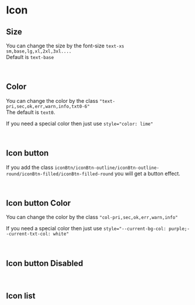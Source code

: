 # Icon

## Size

You can change the size by the font-size `text-xs sm,base,lg,xl,2xl,3xl....`<br>
Default is `text-base`

<hhl-live-editor title="" htmlCode='
    <template>
    <div class="flex  gap-6 flex-wrap">
        <div class="ico-edit text-xs">xs</div>
        <div class="ico-edit text-sm">sm</div>
        <div class="ico-edit">base</div>
        <div class="ico-edit text-lg">lg</div>
        <div class="ico-edit text-xl">xl</div>
        <div class="ico-edit text-2xl">2xl</div>
        <div class="ico-edit text-3xl">3xl</div>
    </div>
    </template>
'>
</hhl-live-editor>

<br>

## Color

You can change the color by the class `"text-pri,sec,ok,err,warn,info,txt0-6"`<br>
The default is `text0`.<br>

If you need a special color then just use `style="color: lime"`

<hhl-live-editor title="" htmlCode='
      <template>
      <div class="flex items-center gap-4 flex-wrap">
            <div class="ico-edit text-pri">pri</div> 
            <div class="ico-edit text-ok">sec</div> 
            <div class="ico-edit text-pri">ok</div>
            <div class="ico-edit text-err">err</div>
            <div class="ico-edit text-warn">warn</div>
            <div class="ico-edit text-info">info</div>
            <div class="ico-edit text-txt0">txt0</div>
            <div class="ico-edit text-txt1">txt1</div>
            <div class="ico-edit text-txt2">txt2</div>
            <div class="ico-edit text-txt3">txt3</div>
            <div class="ico-edit text-txt4">txt4</div>
            <div class="ico-edit text-txt5">txt5</div>
            <div class="ico-edit text-txt6">txt6</div>
             <div class="ico-edit" style="color:lime">lime</div>
      </div>
      </template>
'>
</hhl-live-editor>
<br>

## Icon button

If you add the class `iconBtn/iconBtn-outline/iconBtn-outline-round/iconBtn-filled/iconBtn-filled-round` you will get a button effect.


<hhl-live-editor title="" htmlCode='
      <template>
      <div class="flex items-center gap-4 flex-wrap">
        <div class="flex flex-col items-center gap-2">
        <div class="text-xs">iconBtn</div>
          <div class="ico-save iconBtn"></div>
        </div>
        <div class="flex flex-col items-center gap-2">
          <div class="text-xs">iconBtn-outline</div>
          <div class="ico-save iconBtn-outline"></div>
        </div>
        <div class="flex flex-col items-center gap-2">
          <div class="text-xs">iconBtn-outline-round</div>
          <div class="ico-save iconBtn-outline-round"></div>
        </div>
        <div class="flex flex-col items-center gap-2">
          <div class="text-xs">iconBtn-filled</div>
          <div class="ico-save  iconBtn-filled"></div>
        </div>
        <div class="flex flex-col items-center gap-2">
          <div class="text-xs">iconBtn-filled-round</div>
          <div class="ico-save iconBtn-filled-round"></div>
        </div>
      </div>
      </template>
'>
</hhl-live-editor>

<br>



## Icon button Color

You can change the color by the class `"col-pri,sec,ok,err,warn,info"`<br>

If you need a special color then just use `style="--current-bg-col: purple;--current-txt-col: white"`

<hhl-live-editor title="" htmlCode='
    <template>
     <div class="flex flex-col gap-4">
    <div class="flex items-center gap-4 flex-wrap">
      <div class="ico-save iconBtn"></div>
      <div class="ico-save iconBtn col-pri"></div>
      <div class="ico-save iconBtn col-sec"></div>
      <div class="ico-save iconBtn col-ok"></div>
      <div class="ico-save iconBtn col-err"></div>
      <div class="ico-save iconBtn col-warn"></div>
      <div class="ico-save iconBtn col-info"></div>
      <div class="ico-save iconBtn" style="--current-bg-col: purple;--current-txt-col: white"></div>
    </div>
    <div class="flex items-center gap-4 flex-wrap">
      <div class="ico-save iconBtn-outline"></div>
      <div class="ico-save iconBtn-outline col-pri"></div>
      <div class="ico-save iconBtn-outline col-sec"></div>
      <div class="ico-save iconBtn-outline col-ok"></div>
      <div class="ico-save iconBtn-outline col-err"></div>
      <div class="ico-save iconBtn-outline col-warn"></div>
      <div class="ico-save iconBtn-outline col-info"></div>
      <div class="ico-save iconBtn-outline" style="--current-bg-col: purple;--current-txt-col: white"></div>
    </div>
    <div class="flex items-center gap-4 flex-wrap">
      <div class="ico-save iconBtn-outline-round"></div>
      <div class="ico-save iconBtn-outline-round col-pri"></div>
      <div class="ico-save iconBtn-outline-round col-sec"></div>
      <div class="ico-save iconBtn-outline-round col-ok"></div>
      <div class="ico-save iconBtn-outline-round col-err"></div>
      <div class="ico-save iconBtn-outline-round col-warn"></div>
      <div class="ico-save iconBtn-outline-round col-info"></div>
      <div class="ico-save iconBtn-outline-round" style="--current-bg-col: purple;--current-txt-col: white"></div>
    </div>
    <div class="flex items-center gap-4 flex-wrap">
      <div class="ico-save iconBtn-filled"></div>
      <div class="ico-save iconBtn-filled col-pri"></div>
      <div class="ico-save iconBtn-filled col-sec"></div>
      <div class="ico-save iconBtn-filled col-ok"></div>
      <div class="ico-save iconBtn-filled col-err"></div>
      <div class="ico-save iconBtn-filled col-warn"></div>
      <div class="ico-save iconBtn-filled col-info"></div>
      <div class="ico-save iconBtn-filled" style="--current-bg-col: purple;--current-txt-col: white"></div>
    </div>
    <div class="flex items-center gap-4 flex-wrap">
      <div class="ico-save iconBtn-filled-round"></div>
      <div class="ico-save iconBtn-filled-round col-pri"></div>
      <div class="ico-save iconBtn-filled-round col-sec"></div>
      <div class="ico-save iconBtn-filled-round col-ok"></div>
      <div class="ico-save iconBtn-filled-round col-err"></div>
      <div class="ico-save iconBtn-filled-round col-warn"></div>
      <div class="ico-save iconBtn-filled-round col-info"></div>
      <div class="ico-save iconBtn-filled-round" style="--current-bg-col: purple;--current-txt-col: white"></div>
    </div>
    </div>
    </template>
'>
</hhl-live-editor>

<br>

## Icon button Disabled

<hhl-live-editor title="" htmlCode='
 <template>
     <div class="flex flex-col gap-4">
    <div class="flex items-center gap-4 flex-wrap">
      <div disabled class="ico-save iconBtn"></div>
      <div disabled class="ico-save iconBtn col-pri"></div>
      <div disabled class="ico-save iconBtn col-sec"></div>
      <div disabled class="ico-save iconBtn col-ok"></div>
      <div disabled class="ico-save iconBtn col-err"></div>
      <div disabled class="ico-save iconBtn col-warn"></div>
      <div disabled class="ico-save iconBtn col-info"></div>
      <div disabled class="ico-save iconBtn" style="--current-bg-col: purple;--current-txt-col: white"></div>
    </div>
    <div class="flex items-center gap-4 flex-wrap">
      <div disabled class="ico-save iconBtn-outline"></div>
      <div disabled class="ico-save iconBtn-outline col-pri"></div>
      <div disabled class="ico-save iconBtn-outline col-sec"></div>
      <div disabled class="ico-save iconBtn-outline col-ok"></div>
      <div disabled class="ico-save iconBtn-outline col-err"></div>
      <div disabled class="ico-save iconBtn-outline col-warn"></div>
      <div disabled class="ico-save iconBtn-outline col-info"></div>
      <div disabled class="ico-save iconBtn-outline" style="--current-bg-col: purple;--current-txt-col: white"></div>
    </div>
    <div class="flex items-center gap-4 flex-wrap">
      <div disabled class="ico-save iconBtn-outline-round"></div>
      <div disabled class="ico-save iconBtn-outline-round col-pri"></div>
      <div disabled class="ico-save iconBtn-outline-round col-sec"></div>
      <div disabled class="ico-save iconBtn-outline-round col-ok"></div>
      <div disabled class="ico-save iconBtn-outline-round col-err"></div>
      <div disabled class="ico-save iconBtn-outline-round col-warn"></div>
      <div disabled class="ico-save iconBtn-outline-round col-info"></div>
      <div disabled class="ico-save iconBtn-outline-round" style="--current-bg-col: purple;--current-txt-col: white"></div>
    </div>
    <div class="flex items-center gap-4 flex-wrap">
      <div disabled class="ico-save iconBtn-filled"></div>
      <div disabled class="ico-save iconBtn-filled col-pri"></div>
      <div disabled class="ico-save iconBtn-filled col-sec"></div>
      <div disabled class="ico-save iconBtn-filled col-ok"></div>
      <div disabled class="ico-save iconBtn-filled col-err"></div>
      <div disabled class="ico-save iconBtn-filled col-warn"></div>
      <div disabled class="ico-save iconBtn-filled col-info"></div>
      <div disabled class="ico-save iconBtn-filled" style="--current-bg-col: purple;--current-txt-col: white"></div>
    </div>
    <div class="flex items-center gap-4 flex-wrap">
      <div disabled class="ico-save iconBtn-filled-round"></div>
      <div disabled class="ico-save iconBtn-filled-round col-pri"></div>
      <div disabled class="ico-save iconBtn-filled-round col-sec"></div>
      <div disabled class="ico-save iconBtn-filled-round col-ok"></div>
      <div disabled class="ico-save iconBtn-filled-round col-err"></div>
      <div disabled class="ico-save iconBtn-filled-round col-warn"></div>
      <div disabled class="ico-save iconBtn-filled-round col-info"></div>
      <div disabled class="ico-save iconBtn-filled-round" style="--current-bg-col: purple;--current-txt-col: white"></div>
    </div>
    </div>
    </template>
'>
</hhl-live-editor>

<br>

## Icon list

<icon-list/>
<br>
<br>
